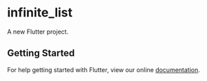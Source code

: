 # infinite_list

A new Flutter project.

## Getting Started

For help getting started with Flutter, view our online
[documentation](https://flutter.io/).
